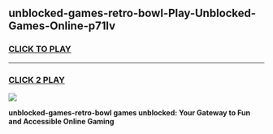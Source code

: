 
## unblocked-games-retro-bowl-Play-Unblocked-Games-Online-p71lv
<h3>
<a href="https://premium76.site?title=unblocked-games-retro-bowl&ref=25A">CLICK TO PLAY</a></h3>
<hr>

<h3>
<a href="https://premium76.site?title=unblocked-games-retro-bowl&ref=25A">CLICK 2 PLAY</a>
  
</h3>

<a href="https://premium76.site?title=unblocked-games-retro-bowl&ref=25A"><img src="https://clearcache.store/games.png"></a>


**unblocked-games-retro-bowl games unblocked: Your Gateway to Fun and Accessible Online Gaming**
